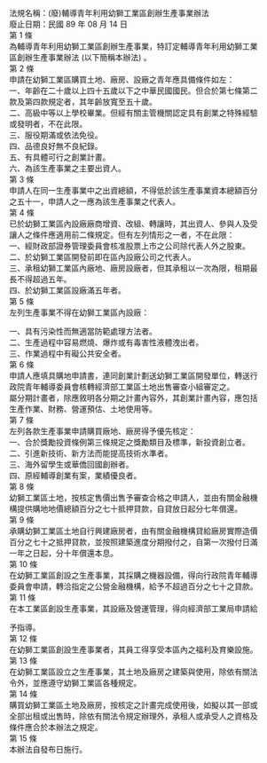 法規名稱：(廢)輔導青年利用幼獅工業區創辦生產事業辦法  
廢止日期：民國 89 年 08 月 14 日  
第 1 條  
為輔導青年利用幼獅工業區創辦生產事業，特訂定輔導青年利用幼獅工業  
區創辦生產事業辦法 (以下簡稱本辦法) 。  
第 2 條  
申請在幼獅工業區購買土地、廠房、設廠之青年應具備條件如左：  
一、年齡在二十歲以上四十五歲以下之中華民國國民。但合於第七條第二  
款及第四款規定者，其年齡放寬至五十歲。  
二、高級中等以上學校畢業。但經有關主管機關認定具有創業之特殊經驗  
或發明者，不在此限。  
三、服役期滿或依法免役。  
四、品德良好無不良紀錄。  
五、有具體可行之創業計畫。  
六、為該生產事業之主要出資人。  
第 3 條  
申請人在同一生產事業中之出資總額，不得低於該生產事業資本總額百分  
之五十一，申請人之一應為該生產事業之代表人。  
第 4 條  
已於幼獅工業區內設廠廠商增資、改組、轉讓時，其出資人、參與人及受  
讓人之條件應適用前二條規定。但有左列情形之一者，不在此限：  
一、經財政部證券管理委員會核准股票上市之公司除代表人外之股東。  
二、於幼獅工業區開發前即在區內設廠公司之代表人。  
三、承租幼獅工業區內廠地、廠房設廠者，但其承租以一次為限，租期最  
長不得超過五年。  
四、於幼獅工業區設廠滿五年者。  
第 5 條  
左列生產事業不得在幼獅工業區內設廠：  


一、具有污染性而無適當防範處理方法者。  
二、生產過程中容易燃燒、爆炸或有毒害性液體洩出者。  
三、作業過程中有礙公共安全者。  
第 6 條  
申請人應填具購地申請書，連同創業計劃送幼獅工業區開發單位，轉送行  
政院青年輔導委員會核轉經濟部工業區土地出售審查小組審定之。  
屬分期計畫者，除應敘明各分期之計畫內容外，其創業計畫內容，應包括  
生產作業、財務、營運預估、土地使用等。  
第 7 條  
左列各款生產事業申請購買廠地、廠房得予優先核定：  
一、合於獎勵投資條例第三條規定之獎勵類目及標準，新投資創立者。  
二、引進新技術、新方法而能提高技術水準者。  
三、海外留學生或華僑回國創辦者。  
四、原經輔導創業有案，業績優良者。  
第 8 條  
幼獅工業區土地，按核定售價出售予審查合格之申請人，並由有關金融機  
構提供購地地價總額百分之七十抵押貸款，自貸放日起分七年償還。  
第 9 條  
承購幼獅工業區土地自行興建廠房者，由有關金融機構貸給廠房實際造價  
百分之七十之抵押貸款，並按照建築進度分期撥付之，自第一次撥付日滿  
一年之日起，分十年償還本息。  
第 10 條  
在幼獅工業區創設之生產事業，其採購之機器設備，得向行政院青年輔導  
委員會申請，轉洽指定之公營金融機構，給予不超過百分之七十之貸款。  
第 11 條  
在本工業區創設生產事業，其設廠及營運管理，得向經濟部工業局申請給  


予指導。  
第 12 條  
在幼獅工業區創設生產事業者，其員工得享受本區內之福利及育樂設施。  
第 13 條  
在幼獅工業區設立之生產事業，其土地及廠房之建築與使用，除依有關法  
令外，並應遵守幼獅工業區各種規定。  
第 14 條  
購買幼獅工業區土地及廠房，按核定之計畫完成使用後，如擬以其一部或  
全部出租或出售時，除依有關法令規定辦理外，承租人或承受人之資格及  
條件應合於本辦法之規定。  
第 15 條  
本辦法自發布日施行。  


